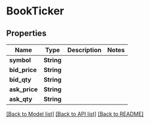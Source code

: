 # BookTicker

## Properties

Name | Type | Description | Notes
------------ | ------------- | ------------- | -------------
**symbol** | **String** |  | 
**bid_price** | **String** |  | 
**bid_qty** | **String** |  | 
**ask_price** | **String** |  | 
**ask_qty** | **String** |  | 

[[Back to Model list]](../README.md#documentation-for-models) [[Back to API list]](../README.md#documentation-for-api-endpoints) [[Back to README]](../README.md)


